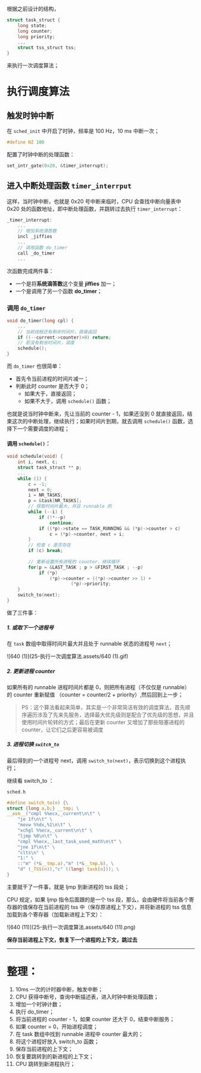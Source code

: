 根据之前设计的结构，

````c
struct task_struct {
    long state;
    long counter;
    long priority;
    ...
    struct tss_struct tss;
}
````

来执行一次调度算法；



# 执行调度算法

## 触发时钟中断

在 `sched_init` 中开启了时钟，频率是 100 Hz，10 ms 中断一次；

````c
#define HZ 100
````

配置了时钟中断的处理函数：

````c
set_intr_gate(0x20, &timer_interrupt);
````

## 进入中断处理函数 `timer_interrput`

这样，当时钟中断，也就是 0x20 号中断来临时，CPU 会查找中断向量表中 0x20 处的函数地址，即中断处理函数，并跳转过去执行 `timer_interrupt`：

````c
_timer_interrupt:
    ...
    // 增加系统滴答数
    incl _jiffies
    ...
    // 调用函数 do_timer
    call _do_timer
    ...
````

次函数完成两件事：

- 一个是将**系统滴答数**这个变量 **jiffies** 加一；
- 一个是调用了另一个函数 **do_timer**；

### 调用 `do_timer`

````c
void do_timer(long cpl) {
    ...
    // 当前线程还有剩余时间片，直接返回
    if ((--current->counter)>0) return;
    // 若没有剩余时间片，调度
    schedule();
}
````

而 `do_timer` 也很简单：

- 首先令当前进程的时间片减一；
- 判断此时 counter 是否大于 0；
    - 如果大于，直接返回；
    - 如果不大于，调用 `schedule()` 函数；

也就是说当时钟中断来，先让当前的 counter - 1，如果还没到 0 就直接返回，结束这次的中断处理，继续执行；如果时间片到期，就去调用 `schedule()` 函数，选择下一个需要调度的进程；

#### 调用 `schedule()`：

````c
void schedule(void) {
    int i, next, c;
    struct task_struct ** p;
    ...
    while (1) {
        c = -1;
        next = 0;
        i = NR_TASKS;
        p = &task[NR_TASKS];
        // 获取时间片最大，并且 runnable 的
        while (--i) {
            if (!*--p)
                continue;
            if ((*p)->state == TASK_RUNNING && (*p)->counter > c)
                c = (*p)->counter, next = i;
        }
        // 检查 c 是否存在
        if (c) break;
        
        // 重新设置所有进程的 counter，继续循环
        for(p = &LAST_TASK ; p > &FIRST_TASK ; --p)
            if (*p)
                (*p)->counter = ((*p)->counter >> 1) +
                        (*p)->priority;
    }
    switch_to(next);
}
````

做了三件事：

##### 1. 或取下一个进程号

在 `task` 数组中取得时间片最大并且处于 runnable 状态的进程号 `next`；

![640 (1)](25-执行一次调度算法.assets/640 (1).gif)

##### 2. 更新进程 counter

如果所有的 runnable 进程时间片都是 0，则把所有进程（不仅仅是 runnable）的 counter 重新赋值 （counter = counter/2 + priority）,然后回到上一步；

> PS：这个算法看起来简单，其实是一个非常简洁有效的调度算法，首先顺序遍历涉及了先来先服务，选择最大优先级则是配合了优先级的思想，并且使用时间片轮转的方式；最后在更新 counter 又增加了那些阻塞进程的 counter，让它们之后更容易被调度

##### 3. 进程切换 `switch_to`

最后得到的一个进程号 next，调用 `switch_to(next)`，表示切换到这个进程执行；

继续看 switch_to ：

````c
sched.h

#define switch_to(n) {\
struct {long a,b;} __tmp; \
__asm__("cmpl %%ecx,_current\n\t" \
    "je 1f\n\t" \
    "movw %%dx,%1\n\t" \
    "xchgl %%ecx,_current\n\t" \
    "ljmp %0\n\t" \
    "cmpl %%ecx,_last_task_used_math\n\t" \
    "jne 1f\n\t" \
    "clts\n" \
    "1:" \
    ::"m" (*&__tmp.a),"m" (*&__tmp.b), \
    "d" (_TSS(n)),"c" ((long) task[n])); \
}
````

主要就干了一件事，就是 ljmp 到新进程的 tss 段处；

CPU 规定，如果 ljmp 指令后面跟的是一个 tss 段，那么，会由硬件将当前各个寄存器的值保存在当前进程的 tss 中（保存原进程上下文），并将新进程的 tss 信息加载到各个寄存器（加载新进程上下文）：

![640 (11)](25-执行一次调度算法.assets/640 (11).png)

**保存当前进程上下文，恢复下一个进程的上下文，跳过去**

---



# 整理：

1. 10ms 一次的计时器中断，触发中断；
2.  CPU 获得中断号，查询中断描述表，进入时钟中断处理函数；
3. 增加一个时钟计数；
4. 执行 do_timer；
5. 将当前进程的 counter - 1，如果 counter 还大于 0，结束中断服务；
6. 如果 counter = 0，开始进程调度；
7. 在 task 数组中找到 runnable 进程中 counter 最大的；
8. 将这个进程好放入 switch_to 函数；
9. 保存当前进程的上下文；
10. 恢复要跳转到的新进程的上下文；
11. CPU 跳转到新进程执行；



